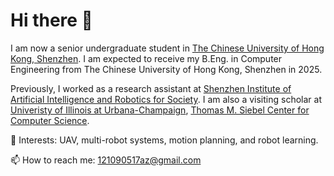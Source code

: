 # Hi there 👋

I am now a senior undergraduate student in [The Chinese University of Hong Kong, Shenzhen](https://www.cuhk.edu.cn/en). I am expected to receive my B.Eng. in Computer Engineering from The Chinese University of Hong Kong, Shenzhen in 2025.

Previously, I worked as a research assistant at [Shenzhen Institute of Artificial Intelligence and Robotics for Society](https://airs.cuhk.edu.cn/).
I am also a visiting scholar at [Univeristy of Illinois at Urbana-Champaign](https://illinois.edu/), [Thomas M. Siebel Center for Computer Science](https://grainger.illinois.edu/about/self-guided-tour/thomas-m-siebel-center).

🙌 Interests: UAV, multi-robot systems, motion planning, and robot learning.

📫 How to reach me: 121090517az@gmail.com
